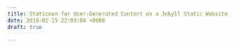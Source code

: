 ```yaml
---
title: Staticman for User-Generated Content on a Jekyll Static Website
date: 2018-02-15 22:05:04 +0000
draft: true

---
```

